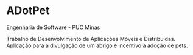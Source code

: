 # ADotPet

Engenharia de Software - PUC Minas

Trabalho de Desenvolvimento de Aplicações Móveis e Distribuídas. Aplicação para a divulgação de um abrigo e incentivo à adoção de pets.
